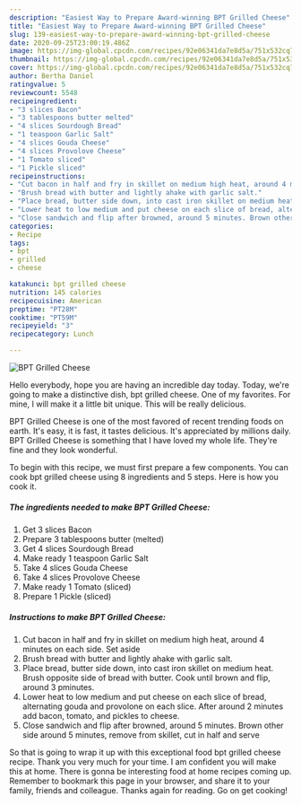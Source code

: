 ```yaml
---
description: "Easiest Way to Prepare Award-winning BPT Grilled Cheese"
title: "Easiest Way to Prepare Award-winning BPT Grilled Cheese"
slug: 139-easiest-way-to-prepare-award-winning-bpt-grilled-cheese
date: 2020-09-25T23:00:19.486Z
image: https://img-global.cpcdn.com/recipes/92e06341da7e8d5a/751x532cq70/bpt-grilled-cheese-recipe-main-photo.jpg
thumbnail: https://img-global.cpcdn.com/recipes/92e06341da7e8d5a/751x532cq70/bpt-grilled-cheese-recipe-main-photo.jpg
cover: https://img-global.cpcdn.com/recipes/92e06341da7e8d5a/751x532cq70/bpt-grilled-cheese-recipe-main-photo.jpg
author: Bertha Daniel
ratingvalue: 5
reviewcount: 5548
recipeingredient:
- "3 slices Bacon"
- "3 tablespoons butter melted"
- "4 slices Sourdough Bread"
- "1 teaspoon Garlic Salt"
- "4 slices Gouda Cheese"
- "4 slices Provolove Cheese"
- "1 Tomato sliced"
- "1 Pickle sliced"
recipeinstructions:
- "Cut bacon in half and fry in skillet on medium high heat, around 4 minutes on each side. Set aside"
- "Brush bread with butter and lightly ahake with garlic salt."
- "Place bread, butter side down, into cast iron skillet on medium heat. Brush opposite side of bread with butter. Cook until brown and flip, around 3 pminutes."
- "Lower heat to low medium and put cheese on each slice of bread, alternating gouda and provolone on each slice. After around 2 minutes add bacon, tomato, and pickles to cheese."
- "Close sandwich and flip after browned, around 5 minutes. Brown other side around 5 minutes, remove from skillet, cut in half and serve"
categories:
- Recipe
tags:
- bpt
- grilled
- cheese

katakunci: bpt grilled cheese 
nutrition: 145 calories
recipecuisine: American
preptime: "PT28M"
cooktime: "PT59M"
recipeyield: "3"
recipecategory: Lunch

---
```



![BPT Grilled Cheese](https://img-global.cpcdn.com/recipes/92e06341da7e8d5a/751x532cq70/bpt-grilled-cheese-recipe-main-photo.jpg)

Hello everybody, hope you are having an incredible day today. Today, we're going to make a distinctive dish, bpt grilled cheese. One of my favorites. For mine, I will make it a little bit unique. This will be really delicious.



BPT Grilled Cheese is one of the most favored of recent trending foods on earth. It's easy, it is fast, it tastes delicious. It's appreciated by millions daily. BPT Grilled Cheese is something that I have loved my whole life. They're fine and they look wonderful.


To begin with this recipe, we must first prepare a few components. You can cook bpt grilled cheese using 8 ingredients and 5 steps. Here is how you cook it.

<!--inarticleads1-->

##### The ingredients needed to make BPT Grilled Cheese:

1. Get 3 slices Bacon
1. Prepare 3 tablespoons butter (melted)
1. Get 4 slices Sourdough Bread
1. Make ready 1 teaspoon Garlic Salt
1. Take 4 slices Gouda Cheese
1. Take 4 slices Provolove Cheese
1. Make ready 1 Tomato (sliced)
1. Prepare 1 Pickle (sliced)




<!--inarticleads2-->

##### Instructions to make BPT Grilled Cheese:

1. Cut bacon in half and fry in skillet on medium high heat, around 4 minutes on each side. Set aside
1. Brush bread with butter and lightly ahake with garlic salt.
1. Place bread, butter side down, into cast iron skillet on medium heat. Brush opposite side of bread with butter. Cook until brown and flip, around 3 pminutes.
1. Lower heat to low medium and put cheese on each slice of bread, alternating gouda and provolone on each slice. After around 2 minutes add bacon, tomato, and pickles to cheese.
1. Close sandwich and flip after browned, around 5 minutes. Brown other side around 5 minutes, remove from skillet, cut in half and serve




So that is going to wrap it up with this exceptional food bpt grilled cheese recipe. Thank you very much for your time. I am confident you will make this at home. There is gonna be interesting food at home recipes coming up. Remember to bookmark this page in your browser, and share it to your family, friends and colleague. Thanks again for reading. Go on get cooking!
